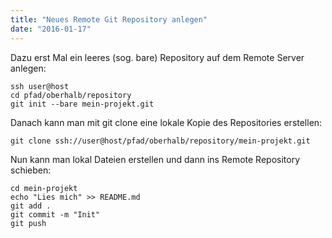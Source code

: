 ```yaml
---
title: "Neues Remote Git Repository anlegen"
date: "2016-01-17"
---
```


Dazu erst Mal ein leeres (sog. bare) Repository auf dem Remote Server anlegen:

<pre><code class="bash">ssh user@host
cd pfad/oberhalb/repository
git init --bare mein-projekt.git
</code></pre>

Danach kann man mit git clone eine lokale Kopie des Repositories erstellen:

<pre class="wide"><code class="bash">git clone ssh://user@host/pfad/oberhalb/repository/mein-projekt.git
</code></pre>

Nun kann man lokal Dateien erstellen und dann ins Remote Repository schieben:

<pre><code class="bash">cd mein-projekt
echo "Lies mich" >> README.md
git add .
git commit -m "Init"
git push
</code></pre>
